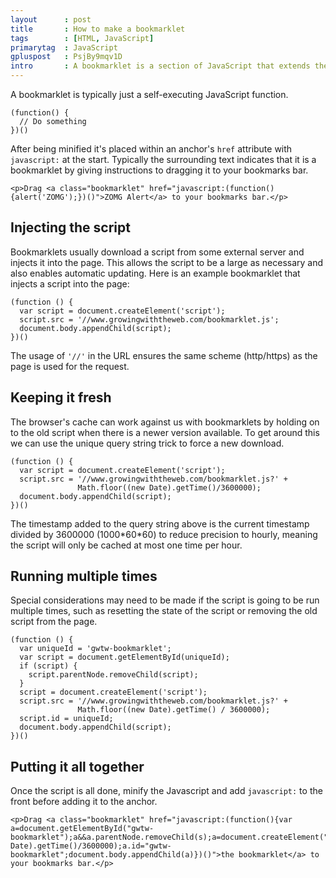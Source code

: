 ```yaml
---
layout      : post
title       : How to make a bookmarklet
tags        : [HTML, JavaScript]
primarytag  : JavaScript
gpluspost   : PsjBy9mqv1D
intro       : A bookmarklet is a section of JavaScript that extends the browsers currently loaded page by executing from a browser bookmark.
---
```


A bookmarklet is typically just a self-executing JavaScript function.

<!--prettify lang=js-->
    (function() {
      // Do something
    })()

After being minified it's placed within an anchor's `href` attribute with `javascript:` at the start. Typically the surrounding text indicates that it is a bookmarklet by giving instructions to dragging it to your bookmarks bar.

<!--prettify lang=html-->
    <p>Drag <a class="bookmarklet" href="javascript:(function(){alert('ZOMG');})()">ZOMG Alert</a> to your bookmarks bar.</p>



## Injecting the script

Bookmarklets usually download a script from some external server and injects it into the page. This allows the script to be a large as necessary and also enables automatic updating. Here is an example bookmarklet that injects a script into the page:

<!--prettify lang=js-->
    (function () {
      var script = document.createElement('script');
      script.src = '//www.growingwiththeweb.com/bookmarklet.js';
      document.body.appendChild(script);
    })()

The usage of `'//'` in the URL ensures the same scheme (http/https) as the page is used for the request.



## Keeping it fresh

The browser's cache can work against us with bookmarklets by holding on to the old script when there is a newer version available. To get around this we can use the unique query string trick to force a new download.

<!--prettify lang=js-->
    (function () {
      var script = document.createElement('script');
      script.src = '//www.growingwiththeweb.com/bookmarklet.js?' + 
                   Math.floor((new Date).getTime()/3600000);
      document.body.appendChild(script);
    })()

The timestamp added to the query string above is the current timestamp divided by 3600000 (1000\*60\*60) to reduce precision to hourly, meaning the script will only be cached at most one time per hour.



## Running multiple times

Special considerations may need to be made if the script is going to be run multiple times, such as resetting the state of the script or removing the old script from the page.

<!--prettify lang=js-->
    (function () {
      var uniqueId = 'gwtw-bookmarklet';
      var script = document.getElementById(uniqueId);
      if (script) {
        script.parentNode.removeChild(script);
      }
      script = document.createElement('script');
      script.src = '//www.growingwiththeweb.com/bookmarklet.js?' + 
                   Math.floor((new Date).getTime() / 3600000);
      script.id = uniqueId;
      document.body.appendChild(script);
    })()



## Putting it all together

Once the script is all done, minify the Javascript and add `javascript:` to the front before adding it to the anchor.

<!--prettify lang=html-->
    <p>Drag <a class="bookmarklet" href="javascript:(function(){var a=document.getElementById("gwtw-bookmarklet");a&&a.parentNode.removeChild(s);a=document.createElement("script");a.src="//www.growingwiththeweb.com/bookmarklet.js?"+Math.floor((new Date).getTime()/3600000);a.id="gwtw-bookmarklet";document.body.appendChild(a)})()">the bookmarklet</a> to your bookmarks bar.</p>
